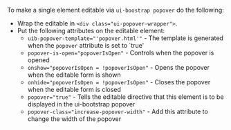 To make a single element editable via `ui-boostrap popover` do the following:
- Wrap the editable in `<div class="ui-popover-wrapper">`.
- Put the following attributes on the editable element:
    - `uib-popover-template="'popover.html'"` - The template is generated when the `popover` attribute is set to `true'
    - `popover-is-open="popoverIsOpen"` - Controls when the popover is opened
    - `onshow="popoverIsOpen = !popoverIsOpen"` - Opens the popover when the editable form is shown
    - `onhide="popoverIsOpen = !popoverIsOpen"` - Closes the popover when the editable form is closed
    - `popover="true"` - Tells the editable directive that this element is to be displayed in the ui-bootstrap popover
    - `popover-class="increase-popover-width"` - Add this attribute to change the width of the popover

